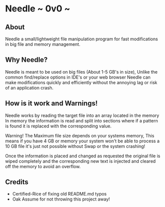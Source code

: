 # Needle ~ 0v0 ~

## About
Needle a small/lightweight file manipulation program for fast modifications in big file and memory management.

## Why Needle?
Needle is meant to be used on big files (About 1-5 GB's in size), Unlike the common find/replace options in IDE's or your web browser Needle can make modifications quickly and efficiently without the annoying lag or risk of an application crash.

## How is it work and Warnings!

Needle works by reading the target file into an array located in the memory In memory the information is read and split into sections where if a pattern is found it is replaced with the corresponding value.

Warning! The Maximum file size depends on your systems memory, This means if you have 4 GB or memory your system won't be able to process a 10 GB file it's just not possible without Swap or the system crashing!

Once the information is placed and changed as requested the original file is wiped completely and the corresponding new text is injected and cleared off the memory to avoid an overflow.

## Credits
* Certified-Rice of fixing old README.md typos
* Oak Assume for not throwing this project away!
